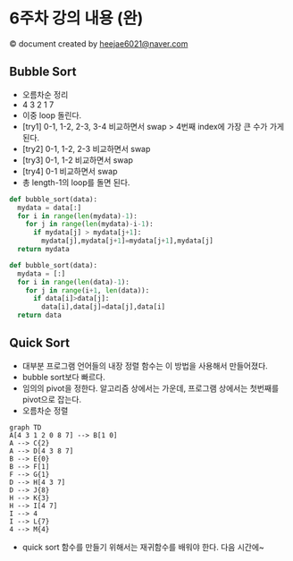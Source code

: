 # 6주차 강의 내용 (완)
&copy; document created by heejae6021@naver.com

## Bubble Sort

- 오름차순 정리
- 4 3 2 1 7
- 이중 loop 돌린다.
- [try1] 0-1, 1-2, 2-3, 3-4 비교하면서 swap > 4번째 index에 가장 큰 수가 가게 된다.
- [try2] 0-1, 1-2, 2-3 비교하면서 swap
- [try3] 0-1, 1-2 비교하면서 swap
- [try4] 0-1 비교하면서 swap
- 총 length-1의 loop를 돌면 된다.
```python
def bubble_sort(data):
  mydata = data[:]
  for i in range(len(mydata)-1):
    for j in range(len(mydata)-i-1):
      if mydata[j] > mydata[j+1]:
        mydata[j],mydata[j+1]=mydata[j+1],mydata[j]
  return mydata
```
```python
def bubble_sort(data):
  mydata = [:]
  for i in range(len(data)-1):
    for j in range(i+1, len(data)):
      if data[i]>data[j]:
        data[i],data[j]=data[j],data[i]
  return data
```

## Quick Sort

- 대부분 프로그램 언어들의 내장 정렬 함수는 이 방법을 사용해서 만들어졌다.
- bubble sort보다 빠르다.
- 임의의 pivot을 정한다. 알고리즘 상에서는 가운데, 프로그램 상에서는 첫번째를 pivot으로 잡는다.
- 오름차순 정렬
``` mermaid
graph TD
A[4 3 1 2 0 8 7] --> B[1 0]
A --> C{2}
A --> D[4 3 8 7]
B --> E{0}
B --> F[1]
F --> G{1}
D --> H[4 3 7]
D --> J{8}
H --> K{3}
H --> I[4 7]
I --> 4
I --> L{7}
4 --> M{4}
```
- quick sort 함수를 만들기 위해서는 재귀함수를 배워야 한다. 다음 시간에~
